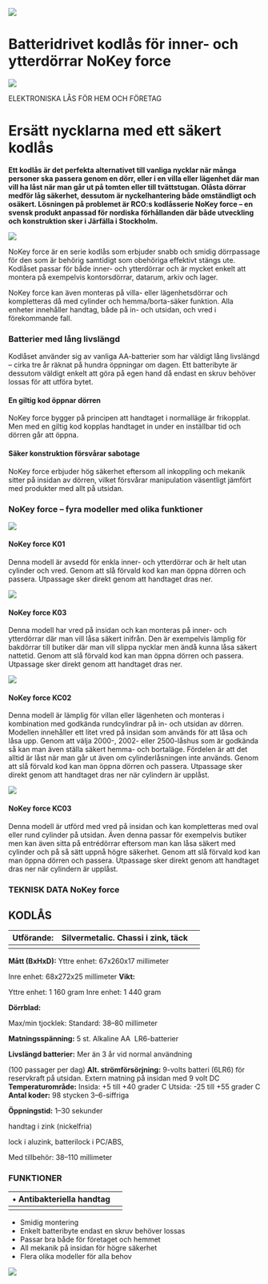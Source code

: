 ![](_page_0_Picture_0.jpeg)

# Batteridrivet kodlås för inner- och ytterdörrar NoKey force

![](_page_0_Picture_2.jpeg)

ELEKTRONISKA LÅS FÖR HEM OCH FÖRETAG

# **Ersätt nycklarna med ett säkert kodlås**

**Ett kodlås är det perfekta alternativet till vanliga nycklar när många personer ska passera genom en dörr, eller i en villa eller lägenhet där man vill ha låst när man går ut på tomten eller till tvättstugan. Olåsta dörrar medför låg säkerhet, dessutom är nyckelhantering både omständligt och osäkert. Lösningen på problemet är RCO:s kodlåsserie NoKey force – en svensk produkt anpassad för nordiska förhållanden där både utveckling och konstruktion sker i Järfälla i Stockholm.**

![](_page_1_Picture_2.jpeg)

NoKey force är en serie kodlås som erbjuder snabb och smidig dörrpassage för den som är behörig samtidigt som obehöriga effektivt stängs ute. Kodlåset passar för både inner- och ytterdörrar och är mycket enkelt att montera på exempelvis kontorsdörrar, datarum, arkiv och lager.

NoKey force kan även monteras på villa- eller lägenhetsdörrar och kompletteras då med cylinder och hemma/borta-säker funktion. Alla enheter innehåller handtag, både på in- och utsidan, och vred i förekommande fall.

### **Batterier med lång livslängd**

Kodlåset använder sig av vanliga AA-batterier som har väldigt lång livslängd – cirka tre år räknat på hundra öppningar om dagen. Ett batteribyte är dessutom väldigt enkelt att göra på egen hand då endast en skruv behöver lossas för att utföra bytet.

#### **En giltig kod öppnar dörren**

NoKey force bygger på principen att handtaget i normalläge är frikopplat. Men med en giltig kod kopplas handtaget in under en inställbar tid och dörren går att öppna.

#### **Säker konstruktion försvårar sabotage**

NoKey force erbjuder hög säkerhet eftersom all inkoppling och mekanik sitter på insidan av dörren, vilket försvårar manipulation väsentligt jämfört med produkter med allt på utsidan.

### **NoKey force – fyra modeller med olika funktioner**

![](_page_2_Picture_1.jpeg)

#### **NoKey force K01**

Denna modell är avsedd för enkla inner- och ytterdörrar och är helt utan cylinder och vred. Genom att slå förvald kod kan man öppna dörren och passera. Utpassage sker direkt genom att handtaget dras ner.

![](_page_2_Picture_4.jpeg)

#### **NoKey force K03**

Denna modell har vred på insidan och kan monteras på inner- och ytterdörrar där man vill låsa säkert inifrån. Den är exempelvis lämplig för bakdörrar till butiker där man vill slippa nycklar men ändå kunna låsa säkert nattetid. Genom att slå förvald kod kan man öppna dörren och passera. Utpassage sker direkt genom att handtaget dras ner.

![](_page_2_Picture_7.jpeg)

#### **NoKey force KC02**

Denna modell är lämplig för villan eller lägenheten och monteras i kombination med godkända rundcylindrar på in- och utsidan av dörren. Modellen innehåller ett litet vred på insidan som används för att låsa och låsa upp. Genom att välja 2000-, 2002- eller 2500-låshus som är godkända så kan man även ställa säkert hemma- och bortaläge. Fördelen är att det alltid är låst när man går ut även om cylinderlåsningen inte används. Genom att slå förvald kod kan man öppna dörren och passera. Utpassage sker direkt genom att handtaget dras ner när cylindern är upplåst.

![](_page_2_Picture_10.jpeg)

#### **NoKey force KC03**

Denna modell är utförd med vred på insidan och kan kompletteras med oval eller rund cylinder på utsidan. Även denna passar för exempelvis butiker men kan även sitta på entrédörrar eftersom man kan låsa säkert med cylinder och på så sätt uppnå högre säkerhet. Genom att slå förvald kod kan man öppna dörren och passera. Utpassage sker direkt genom att handtaget dras ner när cylindern är upplåst.

### **TEKNISK DATA NoKey force**

## **KODLÅS**

| Utförande: | Silvermetalic. Chassi i zink, täck |  |
|------------|------------------------------------|--|
|            |                                    |  |

**Mått (BxHxD):** Yttre enhet: 67x260x17 millimeter

Inre enhet: 68x272x25 millimeter **Vikt:**

Yttre enhet: 1 160 gram Inre enhet: 1 440 gram

**Dörrblad:** 

Max/min tjocklek: Standard: 38–80 millimeter

**Matningsspänning:** 5 st. Alkaline AA  LR6-batterier

**Livslängd batterier:** Mer än 3 år vid normal användning

(100 passager per dag) **Alt. strömförsörjning:** 9-volts batteri (6LR6) för reservkraft på utsidan. Extern matning på insidan med 9 volt DC **Temperaturområde:** Insida: +5 till +40 grader C Utsida: -25 till +55 grader C **Antal koder:** 98 stycken 3–6-siffriga

**Öppningstid:** 1–30 sekunder

handtag i zink (nickelfria)

lock i aluzink, batterilock i PC/ABS,

Med tillbehör: 38–110 millimeter

### **FUNKTIONER**

| • Antibakteriella handtag |  |
|---------------------------|--|
|                           |  |

- Smidig montering
- Enkelt batteribyte endast en skruv behöver lossas
- Passar bra både för företaget och hemmet
- All mekanik på insidan för högre säkerhet
- Flera olika modeller för alla behov

![](_page_3_Picture_24.jpeg)